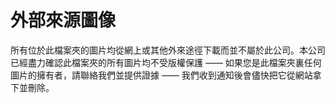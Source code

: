 # 外部來源圖像

所有位於此檔案夾的圖片均從網上或其他外來途徑下載而並不屬於此公司。本公司已經盡力確認此檔案夾的所有圖片均不受版權保護 —— 如果您是此檔案夾裏任何圖片的擁有者，請聯絡我們並提供證據 —— 我們收到通知後會儘快把它從網站拿下並刪除。

